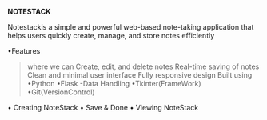 **NOTESTACK**

Notestackis a simple and powerful web-based note-taking application that helps users quickly create, manage, and store notes efficiently

•Features
> where we can Create, edit, and delete notes
> Real-time saving of notes
> Clean and minimal user interface
> Fully responsive design
> Built using
  •Python 
  •Flask -Data Handling
  •Tkinter(FrameWork)
  •Git(VersionControl)


•  Creating NoteStack
•  Save & Done
•  Viewing NoteStack
